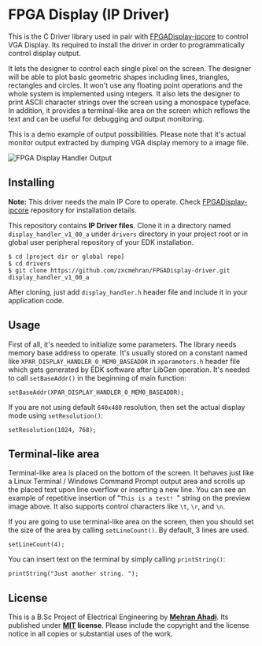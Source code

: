 # FPGA Display (IP Driver)

This is the C Driver library used in pair with [FPGADisplay-ipcore](https://github.com/zxcmehran/FPGADisplay-ipcore) to control VGA Display. Its required to install the driver in order to programmatically control display output.

It lets the designer to control each single pixel on the screen. The designer will be able to plot basic geometric shapes including lines, triangles, rectangles and circles. It won't use any floating point operations and the whole system is implemented using integers. It also lets the designer to print ASCII character strings over the screen using a monospace typeface. In addition, it provides a terminal-like area on the screen which reflows the text and can be useful for debugging and output monitoring.

This is a demo example of output possibilities. Please note that it's actual monitor output extracted by dumping VGA display memory to a image file.

![FPGA Display Handler Output](http://static.ahadi.me/projects/fpga-display/example_preview.png)

## Installing

**Note:** This driver needs the main IP Core to operate. Check [FPGADisplay-ipcore](https://github.com/zxcmehran/FPGADisplay-ipcore) repository for installation details.

This repository contains **IP Driver files**. Clone it in a directory named `display_handler_v1_00_a` under `drivers` directory in your project root or in global user peripheral repository of your EDK installation.

    $ cd [project dir or global repo]
    $ cd drivers
    $ git clone https://github.com/zxcmehran/FPGADisplay-driver.git display_handler_v1_00_a

After cloning, just add `display_handler.h` header file and include it in your application code.

## Usage
First of all, it's needed to initialize some parameters. The library needs memory base address to operate. It's usually stored on a constant named like `XPAR_DISPLAY_HANDLER_0_MEM0_BASEADDR` in `xparameters.h` header file which gets generated by EDK software after LibGen operation. It's needed to call `setBaseAddr()` in the beginning of main function:

    setBaseAddr(XPAR_DISPLAY_HANDLER_0_MEM0_BASEADDR);

If you are not using default `640x480` resolution, then set the actual display mode using `setResolution()`:

    setResolution(1024, 768);

## Terminal-like area
Terminal-like area is placed on the bottom of the screen. It behaves just like a Linux Terminal / Windows Command Prompt output area and scrolls up the placed text upon line overflow or inserting a new line. You can see an example of repetitive insertion of "`This is a test! `" string on the preview image above. It also supports control characters like `\t`, `\r`, and `\n`.

If you are going to use terminal-like area on the screen, then you should set the size of the area by calling `setLineCount()`. By default, 3 lines are used.

    setLineCount(4);

You can insert text on the terminal by simply calling `printString()`:

    printString("Just another string. ");


## License
This is a B.Sc Project of Electrical Engineering by **[Mehran Ahadi](https://mehran.ahadi.me/)**. Its published under
**[MIT](https://tldrlegal.com/license/mit-license) license**. Please include the copyright and the license notice in all copies or substantial uses of the work.
